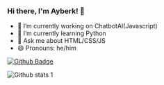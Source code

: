 ### Hi there, I'm Ayberk! 👋

- 🔭 I’m currently working on ChatbotAI(Javascript)
- 🌱 I’m currently learning Python
- 💬 Ask me about HTML/CSS/JS
- 😄 Pronouns: he/him

[![Github Badge](https://img.shields.io/badge/-Github-000?style=quare&labelColor=000&logo=Github&logoColor=white&link=link)](https://github.com/Ayberkr/ayberkr/) 

![Github stats 1](https://github-readme-stats.vercel.app/api?username=Ayberkr&show_icons=true&theme=gradient) 

